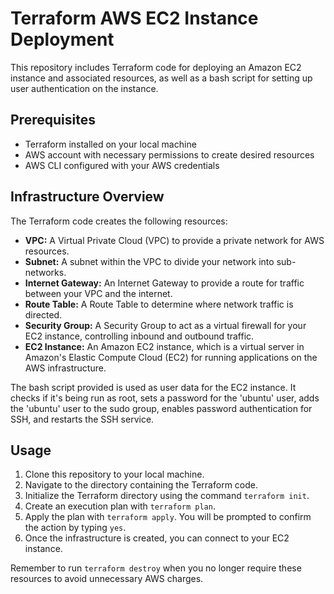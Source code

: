 # Terraform AWS EC2 Instance Deployment

This repository includes Terraform code for deploying an Amazon EC2 instance and associated resources, as well as a bash script for setting up user authentication on the instance.

## Prerequisites

- Terraform installed on your local machine
- AWS account with necessary permissions to create desired resources
- AWS CLI configured with your AWS credentials

## Infrastructure Overview

The Terraform code creates the following resources:

- **VPC:** A Virtual Private Cloud (VPC) to provide a private network for AWS resources.
- **Subnet:** A subnet within the VPC to divide your network into sub-networks.
- **Internet Gateway:** An Internet Gateway to provide a route for traffic between your VPC and the internet.
- **Route Table:** A Route Table to determine where network traffic is directed.
- **Security Group:** A Security Group to act as a virtual firewall for your EC2 instance, controlling inbound and outbound traffic.
- **EC2 Instance:** An Amazon EC2 instance, which is a virtual server in Amazon's Elastic Compute Cloud (EC2) for running applications on the AWS infrastructure.

The bash script provided is used as user data for the EC2 instance. It checks if it's being run as root, sets a password for the 'ubuntu' user, adds the 'ubuntu' user to the sudo group, enables password authentication for SSH, and restarts the SSH service.

## Usage

1. Clone this repository to your local machine.
2. Navigate to the directory containing the Terraform code.
3. Initialize the Terraform directory using the command `terraform init`.
4. Create an execution plan with `terraform plan`.
5. Apply the plan with `terraform apply`. You will be prompted to confirm the action by typing `yes`.
6. Once the infrastructure is created, you can connect to your EC2 instance.

Remember to run `terraform destroy` when you no longer require these resources to avoid unnecessary AWS charges.

